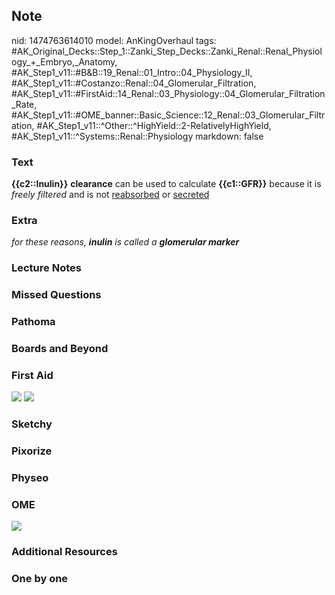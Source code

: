 ## Note
nid: 1474763614010
model: AnKingOverhaul
tags: #AK_Original_Decks::Step_1::Zanki_Step_Decks::Zanki_Renal::Renal_Physiology_+_Embryo,_Anatomy, #AK_Step1_v11::#B&B::19_Renal::01_Intro::04_Physiology_II, #AK_Step1_v11::#Costanzo::Renal::04_Glomerular_Filtration, #AK_Step1_v11::#FirstAid::14_Renal::03_Physiology::04_Glomerular_Filtration_Rate, #AK_Step1_v11::#OME_banner::Basic_Science::12_Renal::03_Glomerular_Filtration, #AK_Step1_v11::^Other::^HighYield::2-RelativelyHighYield, #AK_Step1_v11::^Systems::Renal::Physiology
markdown: false

### Text
<div>
  <div>
    <b>{{c2::Inulin}}</b> <b>clearance</b> can be used to calculate
    <b>{{c1::GFR}}</b> because it is <i>freely filtered</i> and is
    not <u>reabsorbed</u> or <u>secreted</u>
  </div>
</div>

### Extra
<i>for these reasons, <b>inulin</b> is called a <b>glomerular
marker</b></i>

### Lecture Notes


### Missed Questions


### Pathoma


### Boards and Beyond


### First Aid
<img src="tmpI3Yq3I.png"> <img src="tmpfLu5e5.png">

### Sketchy


### Pixorize


### Physeo


### OME
<div class="ome-widget">
  <a href=
  "https://onlinemeded.org/spa/renal/glomerular-filtration/acquire?ref=anki">
  <img src="_OME_AnkiFlashcards_Lesson_2.png"></a>
</div>

### Additional Resources


### One by one

